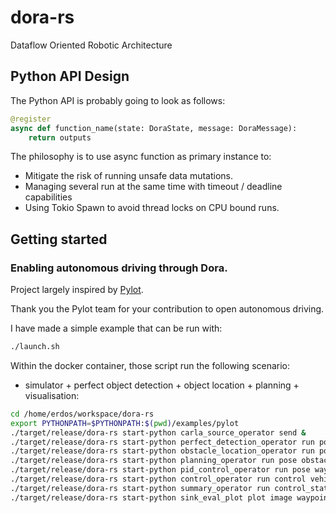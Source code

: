 # dora-rs
Dataflow Oriented Robotic Architecture

## Python API Design

The Python API is probably going to look as follows:
```python
@register
async def function_name(state: DoraState, message: DoraMessage):
    return outputs
``` 

The philosophy is to use async function as primary instance to:
- Mitigate the risk of running unsafe data mutations.
- Managing several run at the same time with timeout / deadline capabilities
- Using Tokio Spawn to avoid thread locks on CPU bound runs.

## Getting started
### Enabling autonomous driving through Dora.

Project largely inspired by [Pylot](https://github.com/erdos-project/pylot).

Thank you the Pylot team for your contribution to open autonomous driving.


I have made a simple example that can be run with:
```bash
./launch.sh
```

Within the docker container, those script run the following scenario:

- simulator + perfect object detection + object location + planning + visualisation:
```bash
cd /home/erdos/workspace/dora-rs
export PYTHONPATH=$PYTHONPATH:$(pwd)/examples/pylot
./target/release/dora-rs start-python carla_source_operator send &
./target/release/dora-rs start-python perfect_detection_operator run pose depth_frame segmented_frame &
./target/release/dora-rs start-python obstacle_location_operator run pose depth_frame obstacles_without_location &
./target/release/dora-rs start-python planning_operator run pose obstacles &
./target/release/dora-rs start-python pid_control_operator run pose waypoints &
./target/release/dora-rs start-python control_operator run control vehicle_id &
./target/release/dora-rs start-python summary_operator run control_status pose obstacles &
./target/release/dora-rs start-python sink_eval_plot plot image waypoints obstacles pose &
```